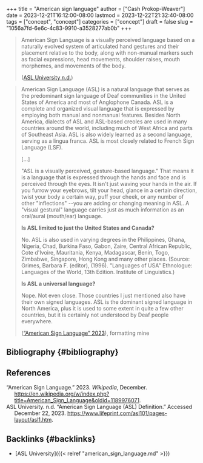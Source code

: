 +++
title = "American sign language"
author = ["Cash Prokop-Weaver"]
date = 2023-12-21T16:12:00-08:00
lastmod = 2023-12-22T21:32:40-08:00
tags = ["concept", "concept"]
categories = ["concept"]
draft = false
slug = "1056a7fd-6e6c-4c83-9910-a3528277ab0b"
+++

> American Sign Language is a visually perceived language based on a naturally evolved system of articulated hand gestures and their placement relative to the body, along with non-manual markers such as facial expressions, head movements, shoulder raises, mouth morphemes, and movements of the body.
>
> (<a href="#citeproc_bib_item_2">ASL University n.d.</a>)

<!--quoteend-->

> American Sign Language (ASL) is a natural language that serves as the predominant sign language of Deaf communities in the United States of America and most of Anglophone Canada. ASL is a complete and organized visual language that is expressed by employing both manual and nonmanual features. Besides North America, dialects of ASL and ASL-based creoles are used in many countries around the world, including much of West Africa and parts of Southeast Asia. ASL is also widely learned as a second language, serving as a lingua franca. ASL is most closely related to French Sign Language (LSF).
>
> [...]
>
> "ASL is a visually perceived, gesture-based language." That means it is a language that is expressed through the hands and face and is perceived through the eyes.  It isn't just waving your hands in the air.  If you furrow your eyebrows, tilt your head, glance in a certain direction, twist your body a certain way, puff your cheek, or any number of other "inflections" --you are adding or changing meaning in ASL.  A "visual gestural" language carries just as much information as an oral/aural (mouth/ear) language.
>
> **Is ASL limited to just the United States and Canada?**
>
> No.  ASL is also used in varying degrees in the Philippines, Ghana, Nigeria, Chad, Burkina Faso, Gabon, Zaire, Central African Republic, Cote d'Ivoire, Mauritania, Kenya, Madagascar, Benin, Togo, Zimbabwe, Singapore, Hong Kong and many other places. (Source:  Grimes, Barbara F. (editor), (1996). "Languages of USA" Ethnologue: Languages of the World, 13th Edition. Institute of Linguistics.)
>
> **Is ASL a universal language?**
>
> Nope.  Not even close.  Those countries I just  mentioned also have their own signed languages.  ASL is the dominant signed language in North America, plus it is used to some extent in quite a few other countries, but it is certainly not understood by Deaf people everywhere.
>
> (<a href="#citeproc_bib_item_1">“American Sign Language” 2023</a>), formatting mine


## Bibliography {#bibliography}

## References

<style>.csl-entry{text-indent: -1.5em; margin-left: 1.5em;}</style><div class="csl-bib-body">
  <div class="csl-entry"><a id="citeproc_bib_item_1"></a>“American Sign Language.” 2023. <i>Wikipedia</i>, December. <a href="https://en.wikipedia.org/w/index.php?title=American_Sign_Language&oldid=1189976071">https://en.wikipedia.org/w/index.php?title=American_Sign_Language&#38;oldid=1189976071</a>.</div>
  <div class="csl-entry"><a id="citeproc_bib_item_2"></a>ASL University. n.d. “American Sign Language (ASL) Definition.” Accessed December 22, 2023. <a href="https://www.lifeprint.com/asl101/pages-layout/asl1.htm">https://www.lifeprint.com/asl101/pages-layout/asl1.htm</a>.</div>
</div>


## Backlinks {#backlinks}

-   [ASL University]({{< relref "american_sign_language.md" >}})
